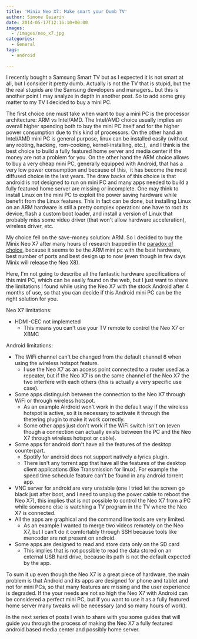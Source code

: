 ```yaml
---
title: 'Minix Neo X7: Make smart your Dumb TV'
author: Simone Gaiarin
date: 2014-05-17T12:16:10+00:00
images:
  - /images/neo_x7.jpg
categories:
  - General
tags:
  - android

---
```

I recently bought a Samsung Smart TV but as I expected it is not smart at all, but I consider it pretty dumb. Actually is not the TV that is stupid, but the the real stupids are the Samsung developers and managers.. but this is another point I may analyze in depth in another post. So to add some grey matter to my TV I decided to buy a mini PC.<!--more-->

The first choice one must take when want to buy a mini PC is the processor architecture: ARM vs Intel/AMD. The Intel/AMD choice usually implies an overall higher spending both to buy the mini PC itself and for the higher power consumption due to this kind of processors. On the other hand an Intel/AMD mini PC is general purpose, linux can be installed easily (without any rooting, hacking, rom-cooking, kernel-installing, etc.),  and I think is the best choice to build a fully featured home server and media center if the money are not a problem for you. On the other hand the ARM choice allows to buy a very cheap mini PC, generally equipped with Android, that has a very low power consumption and because of this,  it has become the most diffused choice in the last years. The draw backs of this choice is that android is not designed to run on mini PC and many apps needed to build a fully featured home server are missing or incomplete. One may think to install Linux on the mini PC to exploit the power saving hardware while benefit from the Linux features. This in fact can be done, but installing Linux on an ARM hardware is still a pretty complex operation: one have to root its device, flash a custom boot loader, and install a version of Linux that probably miss some video driver (that won't allow hardware acceleration), wireless driver, etc.

My choice fell on the save-money solution: ARM. So I decided to buy the Minix Neo X7 after many hours of research trapped in the <a title="The paradox of choice" href="http://www.ted.com/talks/barry_schwartz_on_the_paradox_of_choice" target="_blank">paradox of choice</a>, because it seems to be the ARM mini pc with the best hardware, best number of ports and best design up to now (even though in few days Minix will release the Neo X8).

Here, I'm not going to describe all the fantastic hardware specifications of this mini PC, which can be easily found on the web, but I just want to share the limitations I found while using the Neo X7 with the stock Android after 4 months of use, so that you can decide if this Android mini PC can be the right solution for you.

Neo X7 limitations:

  * HDMI-CEC not implemeted 
      * This means you can't use your TV remote to control the Neo X7 or XBMC

Android limitations:

  * The WiFi channel can't be changed from the default channel 6 when using the wireless hotspot feature. 
      * I use the Neo X7 as an access point connected to a router used as a repeater, but if the Neo X7 is on the same channel of the Neo X7 the two interfere with each others (this is actually a very specific use case).
  * Some apps distinguish between the connection to the Neo X7 through WiFi or through wireless hotspot. 
      * As an example Airdroid won't work in the default way if the wireless hotspot is active, so it is necessary to activate it through the thetering plugin to make it work correctly.
      * Some other apps just don't work if the WiFi switch isn't on (even though a connection can actually exists between the PC and the Neo X7 through wireless hotspot or cable).
  * Some apps for android don't have all the features of the desktop counterpart. 
      * Spotify for android does not support natively a lyrics plugin.
      * There isn't any torrent app that have all the features of the desktop client applications (like Transmission for linux). For example the speed time schedule feature can't be found in any android torrent app.
  * VNC server for android are very unstable (one I tried let the screen go black just after boot, and I need to unplug the power cable to reboot the Neo X7), this implies that is not possible to control the Neo X7 from a PC while someone else is watching a TV program in the TV where the Neo X7 is connected.
  * All the apps are graphical and the command line tools are very limited. 
      * As an example I wanted to merge two videos remotely on the Neo X7, but I can't do it comfortably through SSH because tools like mencoder are not present on android.
  * Some apps are designed to read and store data only on the SD card 
      * This implies that is not possible to read the data stored on an external USB hard drive, because its path is not the default expected by the app.

To sum it up even though the Neo X7 is a great piece of hardware, the main problem is that Android and its apps are designed for phone and tablet and not for mini PCs, so that many features are missing and the user experience is degraded. If the your needs are not so high the Neo X7 with Android can be considered a perfect mini PC, but if you want to use it as a fully featured home server many tweaks will be necessary (and so many hours of work).

In the next series of posts I wish to share with you some guides that will guide you through the process of making the Neo X7 a fully featured android based media center and possibly home server.
